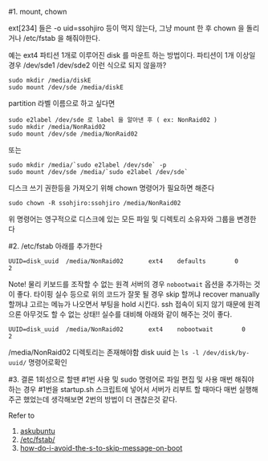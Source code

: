 

#1. mount, chown

ext[234] 들은 -o uid=ssohjiro 등이 먹지 않는다, 
그냥 mount 한 후 chown 을 돌리거나 /etc/fstab 을 해줘야한다.

예는 ext4 파티션 1개로 이루어진 disk 를 마운트 하는 방법이다.
파티션이 1개 이상일 경우 /dev/sde1 /dev/sde2 이런 식으로 되지 않을까?


```
sudo mkdir /media/diskE
sudo mount /dev/sde /media/diskE
```

partition 라벨 이름으로 하고 싶다면
```
sudo e2label /dev/sde 로 label 을 알아낸 후 ( ex: NonRaid02 )
sudo mkdir /media/NonRaid02
sudo mount /dev/sde /media/NonRaid02
```

또는
```
sudo mkdir /media/`sudo e2label /dev/sde` -p
sudo mount /dev/sde /media/`sudo e2label /dev/sde`
```

디스크 쓰기 권한등을 가져오기 위해 chown 명령어가 필요하면 해준다
```
sudo chown -R ssohjiro:ssohjiro /media/NonRaid02
```
위 명령어는 영구적으로 디스크에 있는 모든 파일 및 디렉토리 소유자와 그룹을 변경한다


#2. /etc/fstab
아래를 추가한다
```
UUID=disk_uuid  /media/NonRaid02       ext4    defaults        0       2
```

Note!
물리 키보드를 조작할 수 없는 원격 서버의 경우 `nobootwait` 옵션을 추가하는 것이 좋다.
타이핑 실수 등으로 위의 코드가 잘못 될 경우 skip 할꺼냐 recover manually 할꺼냐 고르는 메뉴가 나오면서
부팅을 hold 시킨다. ssh 접속이 되지 않기 때문에 원격으론 아무것도 할 수 없는 상태!! 
실수를 대비해 아래와 같이 해주는 것이 좋다.
```
UUID=disk_uuid  /media/NonRaid02       ext4    nobootwait        0       2
```

/media/NonRaid02 디렉토리는 존재해야함
disk uuid 는 `ls -l /dev/disk/by-uuid/` 명령어로확인


#3. 결론
1회성으로 할땐 #1번 사용 및 sudo 명령어로 파일 편집 및 사용
매번 해줘야 하는 경우 #1번을 startup.sh 스크립트에 넣어서 서버가 리부트 할 때마다 매번 실행해주곤 했었는데
생각해보면 2번의 방법이 더 괜찮은것 같다.

Refer to
1. [askubuntu](http://askubuntu.com/questions/232790/automount-ext4-partition-with-user-permission-ownership-fstab)
2. [/etc/fstab/](https://en.wikipedia.org/wiki/Fstab)
3. [how-do-i-avoid-the-s-to-skip-message-on-boot](http://askubuntu.com/questions/120/how-do-i-avoid-the-s-to-skip-message-on-boot)
